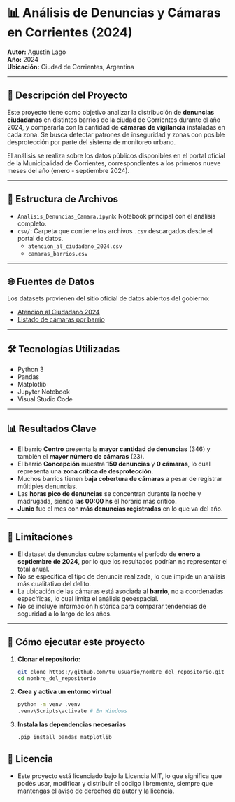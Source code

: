 # 📊 Análisis de Denuncias y Cámaras en Corrientes (2024)

**Autor:** Agustín Lago  
**Año:** 2024  
**Ubicación:** Ciudad de Corrientes, Argentina

---

## 🧠 Descripción del Proyecto

Este proyecto tiene como objetivo analizar la distribución de **denuncias ciudadanas** en distintos barrios de la ciudad de Corrientes durante el año 2024, y compararla con la cantidad de **cámaras de vigilancia** instaladas en cada zona. Se busca detectar patrones de inseguridad y zonas con posible desprotección por parte del sistema de monitoreo urbano.

El análisis se realiza sobre los datos públicos disponibles en el portal oficial de la Municipalidad de Corrientes, correspondientes a los primeros nueve meses del año (enero - septiembre 2024).

---

## 📁 Estructura de Archivos

- `Analisis_Denuncias_Camara.ipynb`: Notebook principal con el análisis completo.
- `csv/`: Carpeta que contiene los archivos `.csv` descargados desde el portal de datos.
  - `atencion_al_ciudadano_2024.csv`
  - `camaras_barrios.csv`

---

## 🌐 Fuentes de Datos

Los datasets provienen del sitio oficial de datos abiertos del gobierno:

- [Atención al Ciudadano 2024](https://datos.ciudaddecorrientes.gov.ar)
- [Listado de cámaras por barrio](https://datos.ciudaddecorrientes.gov.ar)

---

## 🛠️ Tecnologías Utilizadas

- Python 3
- Pandas
- Matplotlib
- Jupyter Notebook
- Visual Studio Code

---

## 📊 Resultados Clave

- El barrio **Centro** presenta la **mayor cantidad de denuncias** (346) y también el **mayor número de cámaras** (23).
- El barrio **Concepción** muestra **150 denuncias** y **0 cámaras**, lo cual representa una **zona crítica de desprotección**.
- Muchos barrios tienen **baja cobertura de cámaras** a pesar de registrar múltiples denuncias.
- Las **horas pico de denuncias** se concentran durante la noche y madrugada, siendo **las 00:00 hs** el horario más crítico.
- **Junio** fue el mes con **más denuncias registradas** en lo que va del año.

---

## 🚧 Limitaciones

- El dataset de denuncias cubre solamente el período de **enero a septiembre de 2024**, por lo que los resultados podrían no representar el total anual.
- No se especifica el tipo de denuncia realizada, lo que impide un análisis más cualitativo del delito.
- La ubicación de las cámaras está asociada al **barrio**, no a coordenadas específicas, lo cual limita el análisis geoespacial.
- No se incluye información histórica para comparar tendencias de seguridad a lo largo de los años.

---

## 🔧 Cómo ejecutar este proyecto

1. **Clonar el repositorio:**

   ```bash
   git clone https://github.com/tu_usuario/nombre_del_repositorio.git
   cd nombre_del_repositorio

   ```

2. **Crea y activa un entorno virtual**

   ```bash
   python -m venv .venv
   .venv\Scripts\activate # En Windows

   ```

3. **Instala las dependencias necesarias**

   ```bash
   .pip install pandas matplotlib

   ```

## 📄 Licencia

- Este proyecto está licenciado bajo la Licencia MIT, lo que significa que podés usar, modificar y distribuir el código libremente, siempre que mantengas el aviso de derechos de autor y la licencia.
